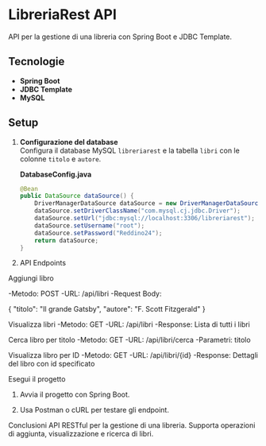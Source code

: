 # LibreriaRest API

API per la gestione di una libreria con Spring Boot e JDBC Template.

## Tecnologie
- **Spring Boot**
- **JDBC Template**
- **MySQL**

## Setup

1. **Configurazione del database**  
   Configura il database MySQL `libreriarest` e la tabella `libri` con le colonne `titolo` e `autore`.

   **DatabaseConfig.java**
   ```java
   @Bean
   public DataSource dataSource() {
       DriverManagerDataSource dataSource = new DriverManagerDataSource();
       dataSource.setDriverClassName("com.mysql.cj.jdbc.Driver");
       dataSource.setUrl("jdbc:mysql://localhost:3306/libreriarest");
       dataSource.setUsername("root");
       dataSource.setPassword("Reddino24");
       return dataSource;
   }

2. API Endpoints

Aggiungi libro

-Metodo: POST
-URL: /api/libri
-Request Body:

{
  "titolo": "Il grande Gatsby",
  "autore": "F. Scott Fitzgerald"
}


Visualizza libri          -Metodo: GET                -URL: /api/libri              -Response: Lista di tutti i libri

Cerca libro per titolo                  -Metodo: GET             -URL: /api/libri/cerca               -Parametri: titolo

Visualizza libro per ID               -Metodo: GET                -URL: /api/libri/{id}           -Response: Dettagli del libro con id specificato


Esegui il progetto

1. Avvia il progetto con Spring Boot.

2. Usa Postman o cURL per testare gli endpoint.


Conclusioni
API RESTful per la gestione di una libreria. Supporta operazioni di aggiunta, visualizzazione e ricerca di libri.


